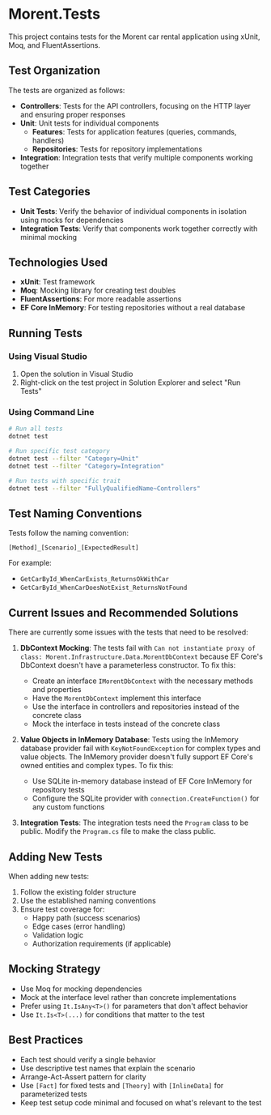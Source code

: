 # Morent.Tests

This project contains tests for the Morent car rental application using xUnit, Moq, and FluentAssertions.

## Test Organization

The tests are organized as follows:

- **Controllers**: Tests for the API controllers, focusing on the HTTP layer and ensuring proper responses
- **Unit**: Unit tests for individual components
  - **Features**: Tests for application features (queries, commands, handlers)
  - **Repositories**: Tests for repository implementations
- **Integration**: Integration tests that verify multiple components working together

## Test Categories

- **Unit Tests**: Verify the behavior of individual components in isolation using mocks for dependencies
- **Integration Tests**: Verify that components work together correctly with minimal mocking

## Technologies Used

- **xUnit**: Test framework
- **Moq**: Mocking library for creating test doubles
- **FluentAssertions**: For more readable assertions
- **EF Core InMemory**: For testing repositories without a real database

## Running Tests

### Using Visual Studio

1. Open the solution in Visual Studio
2. Right-click on the test project in Solution Explorer and select "Run Tests"

### Using Command Line

```bash
# Run all tests
dotnet test

# Run specific test category
dotnet test --filter "Category=Unit"
dotnet test --filter "Category=Integration"

# Run tests with specific trait
dotnet test --filter "FullyQualifiedName~Controllers"
```

## Test Naming Conventions

Tests follow the naming convention:

```
[Method]_[Scenario]_[ExpectedResult]
```

For example:
- `GetCarById_WhenCarExists_ReturnsOkWithCar`
- `GetCarById_WhenCarDoesNotExist_ReturnsNotFound`

## Current Issues and Recommended Solutions

There are currently some issues with the tests that need to be resolved:

1. **DbContext Mocking**: The tests fail with `Can not instantiate proxy of class: Morent.Infrastructure.Data.MorentDbContext` because EF Core's DbContext doesn't have a parameterless constructor. To fix this:
   - Create an interface `IMorentDbContext` with the necessary methods and properties
   - Have the `MorentDbContext` implement this interface
   - Use the interface in controllers and repositories instead of the concrete class
   - Mock the interface in tests instead of the concrete class

2. **Value Objects in InMemory Database**: Tests using the InMemory database provider fail with `KeyNotFoundException` for complex types and value objects. The InMemory provider doesn't fully support EF Core's owned entities and complex types. To fix this:
   - Use SQLite in-memory database instead of EF Core InMemory for repository tests
   - Configure the SQLite provider with `connection.CreateFunction()` for any custom functions

3. **Integration Tests**: The integration tests need the `Program` class to be public. Modify the `Program.cs` file to make the class public.

## Adding New Tests

When adding new tests:

1. Follow the existing folder structure
2. Use the established naming conventions
3. Ensure test coverage for:
   - Happy path (success scenarios)
   - Edge cases (error handling)
   - Validation logic
   - Authorization requirements (if applicable)

## Mocking Strategy

- Use Moq for mocking dependencies
- Mock at the interface level rather than concrete implementations
- Prefer using `It.IsAny<T>()` for parameters that don't affect behavior
- Use `It.Is<T>(...)` for conditions that matter to the test

## Best Practices

- Each test should verify a single behavior
- Use descriptive test names that explain the scenario
- Arrange-Act-Assert pattern for clarity
- Use `[Fact]` for fixed tests and `[Theory]` with `[InlineData]` for parameterized tests
- Keep test setup code minimal and focused on what's relevant to the test 